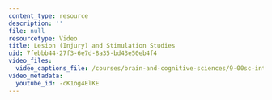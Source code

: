 ```yaml
---
content_type: resource
description: ''
file: null
resourcetype: Video
title: Lesion (Injury) and Stimulation Studies
uid: 7febbb44-27f3-6e7d-8a35-bd43e50eb4f4
video_files:
  video_captions_file: /courses/brain-and-cognitive-sciences/9-00sc-introduction-to-psychology-fall-2011/brain-ii/lesion-injury-and-stimulation-studies/-cK1og4ElKE.vtt
video_metadata:
  youtube_id: -cK1og4ElKE
---
```

